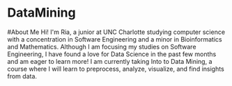 # DataMining

#About Me
Hi! I'm Ria, a junior at UNC Charlotte studying computer science with a concentration in Software Engineering and a minor in Bioinformatics and Mathematics. Although I am focusing my studies on Software Engineering, I have found a love for Data Science in the past few months and am eager to learn more! I am currently taking Into to Data Mining, a course where I will learn to preprocess, analyze, visualize, and find insights from data.
